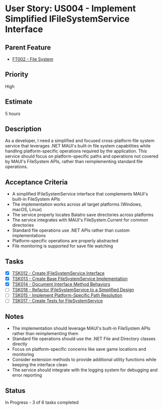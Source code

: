 # User Story: US004 - Implement Simplified IFileSystemService Interface

## Parent Feature

- [FT002 - File System](FT002-File-System.md)

## Priority

High

## Estimate

5 hours

## Description

As a developer, I need a simplified and focused cross-platform file system service that leverages .NET MAUI's built-in file system capabilities while handling platform-specific operations required by the application. This service should focus on platform-specific paths and operations not covered by MAUI's FileSystem APIs, rather than reimplementing standard file operations.

## Acceptance Criteria

- A simplified IFileSystemService interface that complements MAUI's built-in FileSystem APIs
- The implementation works across all target platforms (Windows, macOS, Linux)
- The service properly locates Balatro save directories across platforms
- The service integrates with MAUI's FileSystem.Current for common directories
- Standard file operations use .NET APIs rather than custom implementations
- Platform-specific operations are properly abstracted
- File monitoring is supported for save file watching

## Tasks

- [x] [TSK012 - Create IFileSystemService Interface](../closed/TSK012-Create-IFileSystemService-Interface.md)
- [x] [TSK013 - Create Base FileSystemService Implementation](../closed/TSK013-Create-Base-FileSystemService-Implementation.md)
- [x] [TSK014 - Document Interface Method Behaviors](../closed/TSK014-Document-Interface-Method-Behaviors.md)
- [ ] [TSK018 - Refactor IFileSystemService to a Simplified Design](../backlog/TSK018-Refactor-IFileSystemService-to-Simplified-Design.md)
- [ ] [TSK015 - Implement Platform-Specific Path Resolution](../backlog/TSK015-Implement-Platform-Specific-Path-Resolution.md)
- [ ] [TSK017 - Create Tests for FileSystemService](../backlog/TSK017-Create-Tests-for-FileSystemService.md)

## Notes

- The implementation should leverage MAUI's built-in FileSystem APIs rather than reimplementing them
- Standard file operations should use the .NET File and Directory classes directly
- Focus on platform-specific concerns like save game locations and monitoring
- Consider extension methods to provide additional utility functions while keeping the interface clean
- The service should integrate with the logging system for debugging and error reporting

## Status

In Progress - 3 of 6 tasks completed